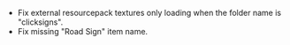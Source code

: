 - Fix external resourcepack textures only loading when the folder name is "clicksigns".
- Fix missing "Road Sign" item name.